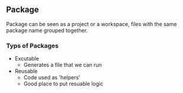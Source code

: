 


## Package

Package can be seen as a project or a workspace, files with the same package name grouped together.

### Typs of Packages

- Excutable 
    - Generates a file that we can run
- Reusable
    - Code used as 'helpers'
    - Good place to put resuable logic